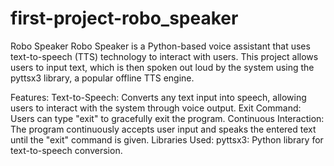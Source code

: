 # first-project-robo_speaker
Robo Speaker
Robo Speaker is a Python-based voice assistant that uses text-to-speech (TTS) technology to interact with users. This project allows users to input text, which is then spoken out loud by the system using the pyttsx3 library, a popular offline TTS engine.

Features:
Text-to-Speech: Converts any text input into speech, allowing users to interact with the system through voice output.
Exit Command: Users can type "exit" to gracefully exit the program.
Continuous Interaction: The program continuously accepts user input and speaks the entered text until the "exit" command is given.
Libraries Used:
pyttsx3: Python library for text-to-speech conversion.